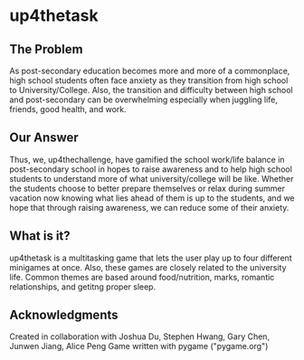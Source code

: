 # up4thetask

## The Problem
As post-secondary education becomes more and more of a commonplace, high school students often face anxiety as they transition from high school  to University/College. Also, the transition and difficulty between high school and post-secondary can be overwhelming especially when juggling life, friends, good health, and work.

## Our Answer
Thus, we, up4thechallenge, have gamified the school work/life balance in post-secondary school in hopes to raise awareness and to help high school students to understand more of what university/college will be like. Whether the students choose to better prepare themselves or relax during summer vacation now knowing what lies ahead of them is up to the students, and we hope that through raising awareness, we can reduce some of their anxiety.

## What is it?
up4thetask is a multitasking game that lets the user play up to four different minigames at once. Also, these games are closely related to the university life. Common themes are based around food/nutrition, marks, romantic relationships, and getitng proper sleep. 

## Acknowledgments
Created in collaboration with Joshua Du, Stephen Hwang, Gary Chen, Junwen Jiang, Alice Peng
Game written with pygame ("pygame.org")
